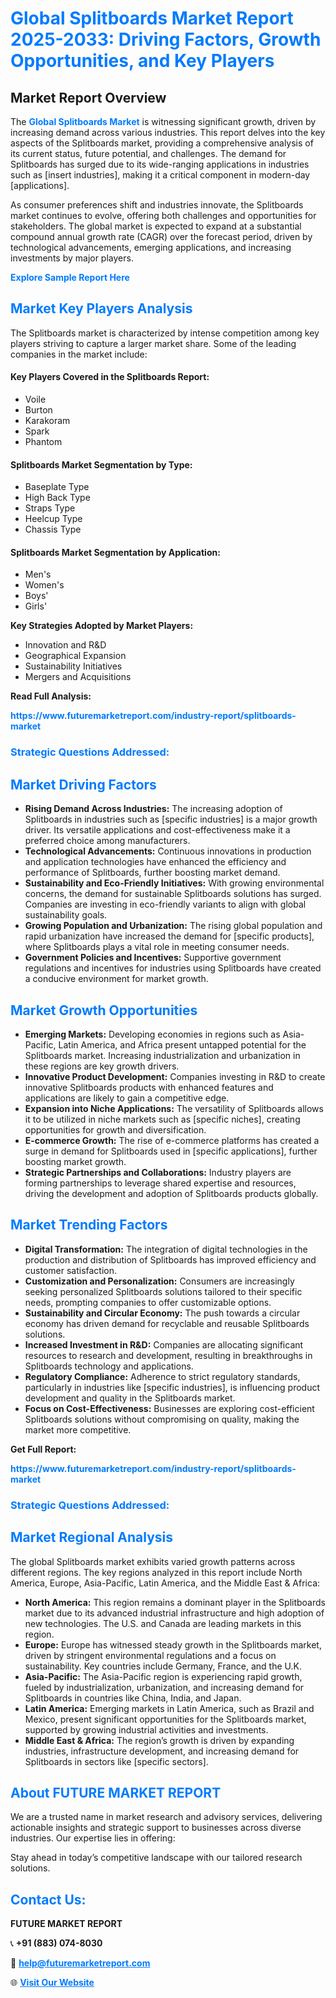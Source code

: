 <h1 style="color: #007BFF;">Global Splitboards Market Report 2025-2033: Driving Factors, Growth Opportunities, and Key Players</h1>

<section id="overview">
<h2>Market Report Overview</h2>
<p>The <a href="https://www.futuremarketreport.com/industry-report/splitboards-market" style="color: #007BFF; text-decoration: none;"><strong>Global Splitboards Market</strong></a> is witnessing significant growth, driven by increasing demand across various industries. This report delves into the key aspects of the Splitboards market, providing a comprehensive analysis of its current status, future potential, and challenges. The demand for Splitboards has surged due to its wide-ranging applications in industries such as [insert industries], making it a critical component in modern-day [applications].</p>
<p>As consumer preferences shift and industries innovate, the Splitboards market continues to evolve, offering both challenges and opportunities for stakeholders. The global market is expected to expand at a substantial compound annual growth rate (CAGR) over the forecast period, driven by technological advancements, emerging applications, and increasing investments by major players.</p>
</section>

<section id="overview">
<p><a href="https://www.futuremarketreport.com/request-sample/reportId=33083" style="color: #007BFF; text-decoration: none;"><strong>Explore Sample Report Here</strong></a></p>
</section>

<section id="key-players">
<h2 style="color: #007BFF;">Market Key Players Analysis</h2>
<p>The Splitboards market is characterized by intense competition among key players striving to capture a larger market share. Some of the leading companies in the market include:</p>
<h4>Key Players Covered in the Splitboards Report:</h4>
<ul><li>Voile</li><li>Burton</li><li>Karakoram</li><li>Spark</li><li>Phantom</li></ul>
<h4>Splitboards Market Segmentation by Type:</h4>
<ul><li>Baseplate Type</li><li>High Back Type</li><li>Straps Type</li><li>Heelcup Type</li><li>Chassis Type</li></ul>

<h4>Splitboards Market Segmentation by Application:</h4>
<ul><li>Men&#039;s</li><li>Women&#039;s</li><li>Boys&#039;</li><li>Girls&#039;</li></ul>
<p><strong>Key Strategies Adopted by Market Players:</strong></p>
<ul>
<li>Innovation and R&D</li>
<li>Geographical Expansion</li>
<li>Sustainability Initiatives</li>
<li>Mergers and Acquisitions</li>
</ul>
</section>

<section>
<p><strong>Read Full Analysis: </strong></p><a href="https://www.futuremarketreport.com/industry-report/splitboards-market" style="color: #007BFF; text-decoration: none;"><strong>https://www.futuremarketreport.com/industry-report/splitboards-market</strong></a>
<h3 style="color: #007BFF;">Strategic Questions Addressed:</h3>
</section>

<section id="driving-factors">
<h2 style="color: #007BFF;">Market Driving Factors</h2>
<ul>
<li><strong>Rising Demand Across Industries:</strong> The increasing adoption of Splitboards in industries such as [specific industries] is a major growth driver. Its versatile applications and cost-effectiveness make it a preferred choice among manufacturers.</li>
<li><strong>Technological Advancements:</strong> Continuous innovations in production and application technologies have enhanced the efficiency and performance of Splitboards, further boosting market demand.</li>
<li><strong>Sustainability and Eco-Friendly Initiatives:</strong> With growing environmental concerns, the demand for sustainable Splitboards solutions has surged. Companies are investing in eco-friendly variants to align with global sustainability goals.</li>
<li><strong>Growing Population and Urbanization:</strong> The rising global population and rapid urbanization have increased the demand for [specific products], where Splitboards plays a vital role in meeting consumer needs.</li>
<li><strong>Government Policies and Incentives:</strong> Supportive government regulations and incentives for industries using Splitboards have created a conducive environment for market growth.</li>
</ul>
</section>

<section id="growth-opportunities">
<h2 style="color: #007BFF;">Market Growth Opportunities</h2>
<ul>
<li><strong>Emerging Markets:</strong> Developing economies in regions such as Asia-Pacific, Latin America, and Africa present untapped potential for the Splitboards market. Increasing industrialization and urbanization in these regions are key growth drivers.</li>
<li><strong>Innovative Product Development:</strong> Companies investing in R&D to create innovative Splitboards products with enhanced features and applications are likely to gain a competitive edge.</li>
<li><strong>Expansion into Niche Applications:</strong> The versatility of Splitboards allows it to be utilized in niche markets such as [specific niches], creating opportunities for growth and diversification.</li>
<li><strong>E-commerce Growth:</strong> The rise of e-commerce platforms has created a surge in demand for Splitboards used in [specific applications], further boosting market growth.</li>
<li><strong>Strategic Partnerships and Collaborations:</strong> Industry players are forming partnerships to leverage shared expertise and resources, driving the development and adoption of Splitboards products globally.</li>
</ul>
</section>

<section id="trending-factors">
<h2 style="color: #007BFF;">Market Trending Factors</h2>
<ul>
<li><strong>Digital Transformation:</strong> The integration of digital technologies in the production and distribution of Splitboards has improved efficiency and customer satisfaction.</li>
<li><strong>Customization and Personalization:</strong> Consumers are increasingly seeking personalized Splitboards solutions tailored to their specific needs, prompting companies to offer customizable options.</li>
<li><strong>Sustainability and Circular Economy:</strong> The push towards a circular economy has driven demand for recyclable and reusable Splitboards solutions.</li>
<li><strong>Increased Investment in R&D:</strong> Companies are allocating significant resources to research and development, resulting in breakthroughs in Splitboards technology and applications.</li>
<li><strong>Regulatory Compliance:</strong> Adherence to strict regulatory standards, particularly in industries like [specific industries], is influencing product development and quality in the Splitboards market.</li>
<li><strong>Focus on Cost-Effectiveness:</strong> Businesses are exploring cost-efficient Splitboards solutions without compromising on quality, making the market more competitive.</li>
</ul>
</section>

<section>
<p><strong>Get Full Report: </strong></p><a href="https://www.futuremarketreport.com/industry-report/splitboards-market" style="color: #007BFF; text-decoration: none;"><strong>https://www.futuremarketreport.com/industry-report/splitboards-market</strong></a>
<h3 style="color: #007BFF;">Strategic Questions Addressed:</h3>
</section>


<section id="regional-analysis">
<h2 style="color: #007BFF;">Market Regional Analysis</h2>
<p>The global Splitboards market exhibits varied growth patterns across different regions. The key regions analyzed in this report include North America, Europe, Asia-Pacific, Latin America, and the Middle East & Africa:</p>
<ul>
<li><strong>North America:</strong> This region remains a dominant player in the Splitboards market due to its advanced industrial infrastructure and high adoption of new technologies. The U.S. and Canada are leading markets in this region.</li>
<li><strong>Europe:</strong> Europe has witnessed steady growth in the Splitboards market, driven by stringent environmental regulations and a focus on sustainability. Key countries include Germany, France, and the U.K.</li>
<li><strong>Asia-Pacific:</strong> The Asia-Pacific region is experiencing rapid growth, fueled by industrialization, urbanization, and increasing demand for Splitboards in countries like China, India, and Japan.</li>
<li><strong>Latin America:</strong> Emerging markets in Latin America, such as Brazil and Mexico, present significant opportunities for the Splitboards market, supported by growing industrial activities and investments.</li>
<li><strong>Middle East & Africa:</strong> The region’s growth is driven by expanding industries, infrastructure development, and increasing demand for Splitboards in sectors like [specific sectors].</li>
</ul>
</section>

<footer>
<h2 style="color: #007BFF;">About FUTURE MARKET REPORT</h2>
<p>We are a trusted name in market research and advisory services, delivering actionable insights and strategic support to businesses across diverse industries. Our expertise lies in offering:</p>

<p>Stay ahead in today’s competitive landscape with our tailored research solutions.</p>

<h2 style="color: #007BFF;">Contact Us:</h2>
<p><strong>FUTURE MARKET REPORT</strong></p>
<p>📞 <strong>+91 (883) 074-8030</strong></p>
<p>📧 <strong><a href="mailto:help@futuremarketreport.com" style="color: #007BFF;">help@futuremarketreport.com</a></strong></p>
<p>🌐 <strong><a href="https://www.futuremarketreport.com/" style="color: #007BFF;">Visit Our Website</a></strong></p>
</footer>